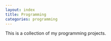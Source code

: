 ```yaml
---
layout: index
title: Programming
categories: programming
---
```


This is a collection of my programming projects.